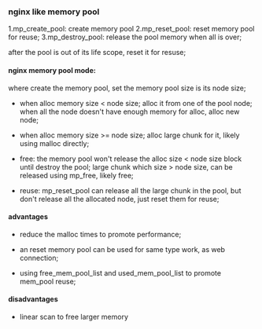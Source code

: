 ### nginx like memory pool

1.mp_create_pool: create memory pool
2.mp_reset_pool: reset memory pool for reuse;
3.mp_destroy_pool: release the pool memory when all is over;


after the pool is out of its life scope, reset it for resuse;


#### nginx memory pool mode:

where create the memory pool, set the memory pool size is its node size;

* when alloc memory size < node size; alloc it from one of the pool node;
   when all the node doesn't have enough memory for alloc, alloc new node;


* when alloc memory size >= node size; alloc large chunk for it,  likely using malloc directly;


* free: the memory pool won't release the alloc size < node size block until destroy the pool;
        large chunk which size > node size, can be released using mp_free, likely free;


* reuse: mp_reset_pool can release all the large chunk in the pool, 
 but don't release all the allocated node, just reset them for reuse;


#### advantages

* reduce the malloc times to promote performance;

* an reset memory pool can be used for same type work, as web connection;

* using free_mem_pool_list and used_mem_pool_list to promote mem_pool reuse;

#### disadvantages

* linear scan to free larger memory